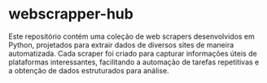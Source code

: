 # webscrapper-hub
Este repositório contém uma coleção de web scrapers desenvolvidos em Python, projetados para extrair dados de diversos sites de maneira automatizada. Cada scraper foi criado para capturar informações úteis de plataformas interessantes, facilitando a automação de tarefas repetitivas e a obtenção de dados estruturados para análise.
